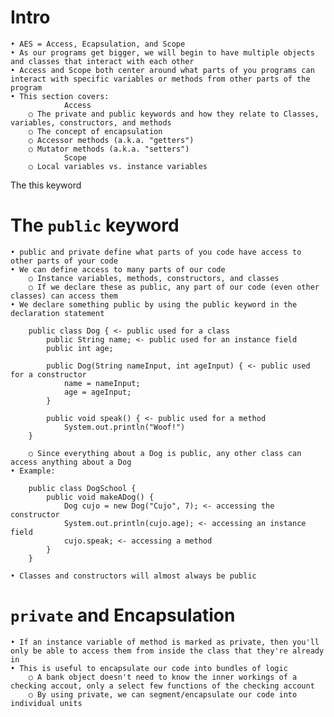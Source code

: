 # Intro

	• AES = Access, Ecapsulation, and Scope
	• As our programs get bigger, we will begin to have multiple objects and classes that interact with each other
	• Access and Scope both center around what parts of you programs can interact with specific variables or methods from other parts of the program
	• This section covers:
				Access
		○ The private and public keywords and how they relate to Classes, variables, constructors, and methods
		○ The concept of encapsulation
		○ Accessor methods (a.k.a. "getters")
		○ Mutator methods (a.k.a. "setters")
				Scope
		○ Local variables vs. instance variables
The this keyword

# The `public` keyword

	• public and private define what parts of you code have access to other parts of your code
	• We can define access to many parts of our code
		○ Instance variables, methods, constructors, and classes
		○ If we declare these as public, any part of our code (even other classes) can access them
	• We declare something public by using the public keyword in the declaration statement

		public class Dog { <- public used for a class
			public String name; <- public used for an instance field 
			public int age;
			
			public Dog(String nameInput, int ageInput) { <- public used for a constructor
				name = nameInput;
				age = ageInput;
			}
			
			public void speak() { <- public used for a method
				System.out.println("Woof!")
		}
	
		○ Since everything about a Dog is public, any other class can access anything about a Dog
	• Example:

		public class DogSchool {
			public void makeADog() {
				Dog cujo = new Dog("Cujo", 7); <- accessing the constructor
				System.out.println(cujo.age); <- accessing an instance field
				cujo.speak; <- accessing a method
			}
		}
		
	• Classes and constructors will almost always be public

# `private` and Encapsulation

	• If an instance variable of method is marked as private, then you'll only be able to access them from inside the class that they're already in
	• This is useful to encapsulate our code into bundles of logic
		○ A bank object doesn't need to know the inner workings of a checking accout, only a select few functions of the checking account
		○ By using private, we can segment/encapsulate our code into individual units

# 